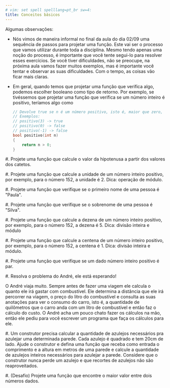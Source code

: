 ```yaml
---
# vim: set spell spelllang=pt_br sw=4:
title: Conceitos básicos
---
```


Algumas observações:

- Nós vimos de maneira informal no final da aula do dia 02/09 uma sequência de passos para projetar uma função. Este vai ser o processo que vamos utilizar durante toda a disciplina. Mesmo tendo apenas uma noção do processo, é importante que você tente segui-lo para resolver esses exercícios. Se você tiver dificuldades, não se preocupe, na próxima aula vamos fazer muitos exemplos, mas é importante você tentar e observar as suas dificuldades. Com o tempo, as coisas vão ficar mais claras.

- Em geral, quando temos que projetar uma função que verifica algo, podemos escolher booleano como tipo de retorno. Por exemplo, se tivéssemos que projetar uma função que verifica se um número inteiro é positivo, teríamos algo como

    ```cpp
    // Devolve true se n é um número positivo, isto é, maior que zero, false caso constrário.
    // Exemplos:
    // positivo(3) -> true
    // positivo(0) -> false
    // positivo(-1) -> false
    bool positivo(int n)
    {
        return n > 0;
    }
    ```


#. Projete uma função que calcule o valor da hipotenusa a partir dos valores dos catetos.

#. Projete uma função que calcule a unidade de um número inteiro positivo, por exemplo, para o número 152, a unidade é 2. Dica: operação de módulo.

#. Projete uma função que verifique se o primeiro nome de uma pessoa é "Paula".

#. Projete uma função que verifique se o sobrenome de uma pessoa é "Silva".

#. Projete uma função que calcule a dezena de um número inteiro positivo, por exemplo, para o número 152, a dezena é 5. Dica: divisão inteira e módulo

#. Projete uma função que calcule a centena de um número inteiro positivo, por exemplo, para o número 152, a centena é 1. Dica: divisão inteira e módulo.

#. Projete uma função que verifique se um dado número inteiro positivo é par.

#. Resolva o problema do André, ele está esperando!

   O André viaja muito. Sempre antes de fazer uma viagem ele calcula o quanto ele irá gastar com combustível. Ele determina a distância que ele irá percorrer na viagem, o preço do litro do combustível e consulta as suas anotações para ver o consumo do carro, isto é, a quantidade de quilômetros que o carro anda com um litro de combustível e então faz o cálculo do custo. O André acha um pouco chato fazer os cálculos na mão, então ele pediu para você escrever um programa que faça os cálculos para ele.

#. Um construtor precisa calcular a quantidade de azulejos necessários pra azulejar uma determinada parede. Cada azulejo é quadrado e tem 20cm de lado. Ajude o construtor e defina uma função que receba como entrada o comprimento e a altura em metros de uma parede e calcule a quantidade de azulejos inteiros necessários para azulejar a parede. Considere que o construtor nunca perde um azulejo e que recortes de azulejos não são reaproveitados.

#. (Desafio) Projete uma função que encontre o maior valor entre dois números dados.

